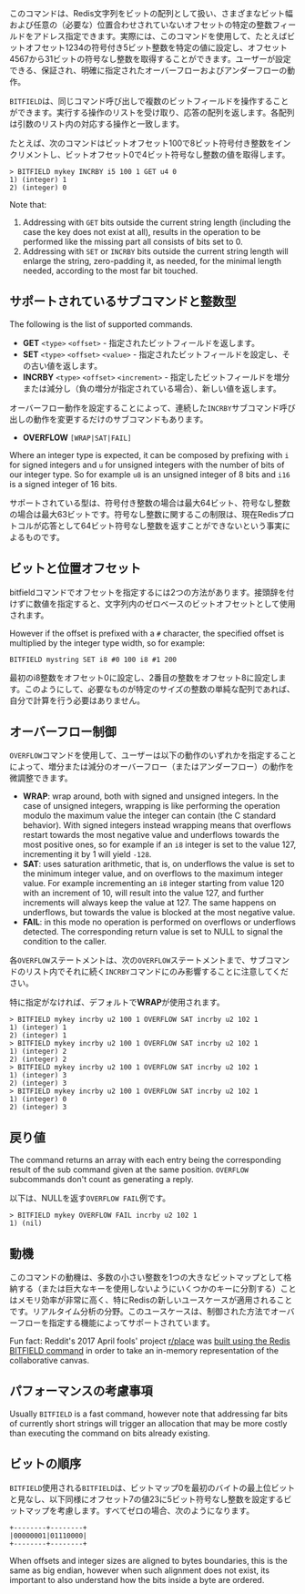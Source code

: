 このコマンドは、Redis文字列をビットの配列として扱い、さまざまなビット幅および任意の（必要な）位置合わせされていないオフセットの特定の整数フィールドをアドレス指定できます。実際には、このコマンドを使用して、たとえばビットオフセット1234の符号付き5ビット整数を特定の値に設定し、オフセット4567から31ビットの符号なし整数を取得することができます。ユーザーが設定できる、保証され、明確に指定されたオーバーフローおよびアンダーフローの動作。

`BITFIELD`は、同じコマンド呼び出しで複数のビットフィールドを操作することができます。実行する操作のリストを受け取り、応答の配列を返します。各配列は引数のリスト内の対応する操作と一致します。

たとえば、次のコマンドはビットオフセット100で8ビット符号付き整数をインクリメントし、ビットオフセット0で4ビット符号なし整数の値を取得します。

```
> BITFIELD mykey INCRBY i5 100 1 GET u4 0
1) (integer) 1
2) (integer) 0
```

Note that:

1. Addressing with `GET` bits outside the current string length (including the case the key does not exist at all), results in the operation to be performed like the missing part all consists of bits set to 0.
2. Addressing with `SET` or `INCRBY` bits outside the current string length will enlarge the string, zero-padding it, as needed, for the minimal length needed, according to the most far bit touched.

## サポートされているサブコマンドと整数型

The following is the list of supported commands.

- **GET** `<type>` `<offset>` - 指定されたビットフィールドを返します。
- **SET** `<type>` `<offset>` `<value>` - 指定されたビットフィールドを設定し、その古い値を返します。
- **INCRBY** `<type>` `<offset>` `<increment>` - 指定したビットフィールドを増分または減分し（負の増分が指定されている場合）、新しい値を返します。

オーバーフロー動作を設定することによって、連続した`INCRBY`サブコマンド呼び出しの動作を変更するだけのサブコマンドもあります。

- **OVERFLOW** `[WRAP|SAT|FAIL]`

Where an integer type is expected, it can be composed by prefixing with `i` for signed integers and `u` for unsigned integers with the number of bits of our integer type. So for example `u8` is an unsigned integer of 8 bits and `i16` is a
signed integer of 16 bits.

サポートされている型は、符号付き整数の場合は最大64ビット、符号なし整数の場合は最大63ビットです。符号なし整数に関するこの制限は、現在Redisプロトコルが応答として64ビット符号なし整数を返すことができないという事実によるものです。

## ビットと位置オフセット

bitfieldコマンドでオフセットを指定するには2つの方法があります。接頭辞を付けずに数値を指定すると、文字列内のゼロベースのビットオフセットとして使用されます。

However if the offset is prefixed with a `#` character, the specified offset
is multiplied by the integer type width, so for example:

```
BITFIELD mystring SET i8 #0 100 i8 #1 200
```

最初のi8整数をオフセット0に設定し、2番目の整数をオフセット8に設定します。このようにして、必要なものが特定のサイズの整数の単純な配列であれば、自分で計算を行う必要はありません。

## オーバーフロー制御

`OVERFLOW`コマンドを使用して、ユーザーは以下の動作のいずれかを指定することによって、増分または減分のオーバーフロー（またはアンダーフロー）の動作を微調整できます。

- **WRAP**: wrap around, both with signed and unsigned integers. In the case of unsigned integers, wrapping is like performing the operation modulo the maximum value the integer can contain (the C standard behavior). With signed integers instead wrapping means that overflows restart towards the most negative value and underflows towards the most positive ones, so for example if an `i8` integer is set to the value 127, incrementing it by 1 will yield `-128`.
- **SAT**: uses saturation arithmetic, that is, on underflows the value is set to the minimum integer value, and on overflows to the maximum integer value. For example incrementing an `i8` integer starting from value 120 with an increment of 10, will result into the value 127, and further increments will always keep the value at 127. The same happens on underflows, but towards the value is blocked at the most negative value.
- **FAIL**: in this mode no operation is performed on overflows or underflows detected. The corresponding return value is set to NULL to signal the condition to the caller.

各`OVERFLOW`ステートメントは、次の`OVERFLOW`ステートメントまで、サブコマンドのリスト内でそれに続く`INCRBY`コマンドにのみ影響することに注意してください。

特に指定がなければ、デフォルトで**WRAP**が使用されます。

```
> BITFIELD mykey incrby u2 100 1 OVERFLOW SAT incrby u2 102 1
1) (integer) 1
2) (integer) 1
> BITFIELD mykey incrby u2 100 1 OVERFLOW SAT incrby u2 102 1
1) (integer) 2
2) (integer) 2
> BITFIELD mykey incrby u2 100 1 OVERFLOW SAT incrby u2 102 1
1) (integer) 3
2) (integer) 3
> BITFIELD mykey incrby u2 100 1 OVERFLOW SAT incrby u2 102 1
1) (integer) 0
2) (integer) 3
```

## 戻り値

The command returns an array with each entry being the corresponding result of
the sub command given at the same position. `OVERFLOW` subcommands don't count
as generating a reply.

以下は、NULLを返す`OVERFLOW FAIL`例です。

```
> BITFIELD mykey OVERFLOW FAIL incrby u2 102 1
1) (nil)
```

## 動機

このコマンドの動機は、多数の小さい整数を1つの大きなビットマップとして格納する（または巨大なキーを使用しないようにいくつかのキーに分割する）ことはメモリ効率が非常に高く、特にRedisの新しいユースケースが適用されることです。リアルタイム分析の分野。このユースケースは、制御された方法でオーバーフローを指定する機能によってサポートされています。

Fun fact: Reddit's 2017 April fools' project [r/place](https://reddit.com/r/place) was [built using the Redis BITFIELD command](https://redditblog.com/2017/04/13/how-we-built-rplace/) in order to take an in-memory representation of the collaborative canvas.

## パフォーマンスの考慮事項

Usually `BITFIELD` is a fast command, however note that addressing far bits of currently short strings will trigger an allocation that may be more costly than executing the command on bits already existing.

## ビットの順序

`BITFIELD`使用される`BITFIELD`は、ビットマップ0を最初のバイトの最上位ビットと見なし、以下同様にオフセット7の値23に5ビット符号なし整数を設定するビットマップを考慮します。すべてゼロの場合、次のようになります。

```
+--------+--------+
|00000001|01110000|
+--------+--------+
```

When offsets and integer sizes are aligned to bytes boundaries, this is the
same as big endian, however when such alignment does not exist, its important
to also understand how the bits inside a byte are ordered.
